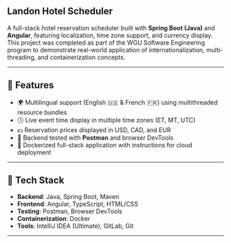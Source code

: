 ## Landon Hotel Scheduler

A full-stack hotel reservation scheduler built with **Spring Boot (Java)** and **Angular**, featuring localization, time zone support, and currency display. This project was completed as part of the WGU Software Engineering program to demonstrate real-world application of internationalization, multi-threading, and containerization concepts.

---

## 🌟 Features

- 🌍 Multilingual support (English 🇺🇸 & French 🇫🇷) using multithreaded resource bundles
- 🕓 Live event time display in multiple time zones (ET, MT, UTC)
- 💵 Reservation prices displayed in USD, CAD, and EUR
- 🧪 Backend tested with **Postman** and browser DevTools
- 🐳 Dockerized full-stack application with instructions for cloud deployment

---

## 🔧 Tech Stack

- **Backend**: Java, Spring Boot, Maven  
- **Frontend**: Angular, TypeScript, HTML/CSS  
- **Testing**: Postman, Browser DevTools  
- **Containerization**: Docker  
- **Tools**: IntelliJ IDEA (Ultimate), GitLab, Git  

---
